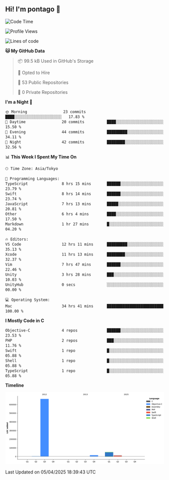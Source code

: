 ## Hi! I'm pontago 👋

<!--START_SECTION:waka-->
![Code Time](http://img.shields.io/badge/Code%20Time-123%20hrs%2039%20mins-blue)

![Profile Views](http://img.shields.io/badge/Profile%20Views-1-blue)

![Lines of code](https://img.shields.io/badge/From%20Hello%20World%20I%27ve%20Written-742.6%20thousand%20lines%20of%20code-blue)

**🐱 My GitHub Data** 

> 📦 99.5 kB Used in GitHub's Storage 
 > 
> 💼 Opted to Hire
 > 
> 📜 53 Public Repositories 
 > 
> 🔑 0 Private Repositories 
 > 
**I'm a Night 🦉** 

```text
🌞 Morning                23 commits          ████░░░░░░░░░░░░░░░░░░░░░   17.83 % 
🌆 Daytime                20 commits          ████░░░░░░░░░░░░░░░░░░░░░   15.50 % 
🌃 Evening                44 commits          █████████░░░░░░░░░░░░░░░░   34.11 % 
🌙 Night                  42 commits          ████████░░░░░░░░░░░░░░░░░   32.56 % 
```


📊 **This Week I Spent My Time On** 

```text
🕑︎ Time Zone: Asia/Tokyo

💬 Programming Languages: 
TypeScript               8 hrs 15 mins       ██████░░░░░░░░░░░░░░░░░░░   23.79 % 
Swift                    8 hrs 14 mins       ██████░░░░░░░░░░░░░░░░░░░   23.74 % 
JavaScript               7 hrs 13 mins       █████░░░░░░░░░░░░░░░░░░░░   20.81 % 
Other                    6 hrs 4 mins        ████░░░░░░░░░░░░░░░░░░░░░   17.50 % 
Markdown                 1 hr 27 mins        █░░░░░░░░░░░░░░░░░░░░░░░░   04.20 % 

🔥 Editors: 
VS Code                  12 hrs 11 mins      █████████░░░░░░░░░░░░░░░░   35.13 % 
Xcode                    11 hrs 13 mins      ████████░░░░░░░░░░░░░░░░░   32.37 % 
Vim                      7 hrs 47 mins       ██████░░░░░░░░░░░░░░░░░░░   22.46 % 
Unity                    3 hrs 28 mins       ███░░░░░░░░░░░░░░░░░░░░░░   10.03 % 
UnityHub                 0 secs              ░░░░░░░░░░░░░░░░░░░░░░░░░   00.00 % 

💻 Operating System: 
Mac                      34 hrs 41 mins      █████████████████████████   100.00 % 
```

**I Mostly Code in C** 

```text
Objective-C              4 repos             ██████░░░░░░░░░░░░░░░░░░░   23.53 % 
PHP                      2 repos             ███░░░░░░░░░░░░░░░░░░░░░░   11.76 % 
Swift                    1 repo              █░░░░░░░░░░░░░░░░░░░░░░░░   05.88 % 
Shell                    1 repo              █░░░░░░░░░░░░░░░░░░░░░░░░   05.88 % 
TypeScript               1 repo              █░░░░░░░░░░░░░░░░░░░░░░░░   05.88 % 
```



**Timeline**

![Lines of Code chart](https://raw.githubusercontent.com/pontago/pontago/main/assets/bar_graph.png)


 Last Updated on 05/04/2025 18:39:43 UTC
<!--END_SECTION:waka-->
